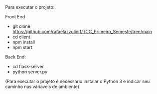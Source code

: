 Para executar o projeto:

Front End
  - git clone https://github.com/rafaelazzolini1/TCC_Primeiro_Semeste/tree/main
  - cd client
  - npm install
  - npm start


Back End:
  - cd flask-server
  - python server.py


(Para executar o projeto é necessário instalar o Python 3 e indicar seu caminho nas váriaveis de ambiente)
